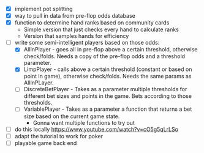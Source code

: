 - [x] implement pot splitting
- [x] way to pull in data from pre-flop odds database 
- [x] function to determine hand ranks based on community cards
  - Simple version that just checks every hand to calculate ranks
  - Version that samples hands for efficiency
- [ ] write some semi-intelligent players based on those odds:
  - [x] AllInPlayer - goes all in pre-flop above a certain threshold, otherwise check/folds.
  Needs a copy of the pre-flop odds and a threshold parameter.
  - [x] LimpPlayer - calls above a certain threshold (constant or based on point in game), otherwise check/folds. 
  Needs the same params as AllInPLayer.
  - [ ] DiscreteBetPlayer - Takes as a parameter multiple thresholds for different bet sizes and points in the game.
  Bets according to those thresholds.
  - [ ] VariablePlayer - Takes as a parameter a function that returns a bet size based on the current game state.
    - Gonna want multiple functions to try out
- [ ] do this locally https://www.youtube.com/watch?v=cO5g5qLrLSo
- [ ] adapt the tutorial to work for poker
- [ ] playable game back end